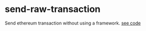 # send-raw-transaction

Send ethereum transaction without using a framework. [see code](https://github.com/lybenson/send-primitive-transaction/blob/master/src/use-primitive.ts)
